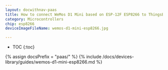 ```yaml
---
layout: docwithnav-paas
title: How to connect WeMos D1 Mini based on ESP-12F ESP8266 to ThingsBoard?
category: Microcontrollers
chip: esp8266
deviceImageFileName: wemos-d1-mini-esp8266.jpg

---
```


* TOC
{:toc}

{% assign docsPrefix = "paas/" %}
{% include /docs/devices-library/guides/wemos-d1-mini-esp8266.md %}
